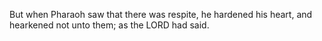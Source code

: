 But when Pharaoh saw that there was respite, he hardened his heart, and hearkened not unto them; as the LORD had said.
